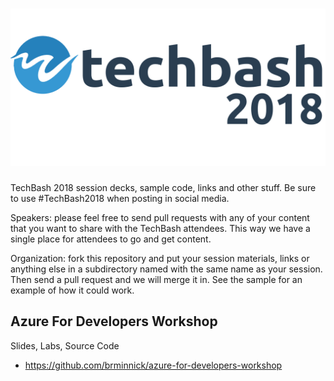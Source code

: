 ![TechBash 2018 Logo](https://raw.githubusercontent.com/TechBash/Marketing/master/2018/Logos/techbash2018.png)
============

TechBash 2018 session decks, sample code, links and other stuff. Be sure to use #TechBash2018 when posting in social media.

Speakers: please feel free to send pull requests with any of your content that you want to share with the TechBash attendees.  This way we have a single place for attendees to go and get content.

Organization: fork this repository and put your session materials, links or anything else in a subdirectory named with the same name as your session. Then send a pull request and we will merge it in. See the sample for an example of how it could work.


## Azure For Developers Workshop

Slides, Labs, Source Code
- https://github.com/brminnick/azure-for-developers-workshop
